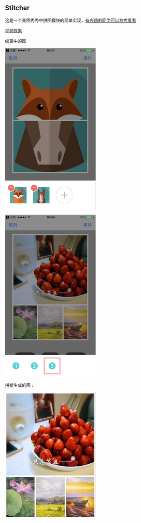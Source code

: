 ## Stitcher

这是一个美图秀秀中拼图模块的简单实现，[有兴趣的同学可以参考看看][1]

[视频效果][2]

编辑中的图

![编辑中的截图1](./res/img1.png)

![编辑中的截图2](./res/img2.jpg)

拼接生成的图：

![拼接后生成的图片](./res/img3.jpg)


  [1]: https://github.com/xglofter/Stitcher
  [2]: http://v.youku.com/v_show/id_XMjgwMDQxMjY5Ng==.html?spm=a2hzp.8253869.0.0